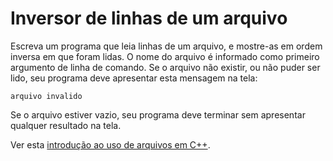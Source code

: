 # Inversor de linhas de um arquivo

Escreva um programa que leia linhas de um arquivo, e mostre-as em ordem inversa em que foram lidas. O nome do arquivo é informado como primeiro argumento de linha de comando. Se o arquivo não existir, ou não puder ser lido, seu programa deve apresentar esta mensagem na tela:

```
arquivo invalido
```

Se o arquivo estiver vazio, seu programa deve terminar sem apresentar qualquer resultado na tela.

Ver esta [introdução ao uso de arquivos em C++](https://wiki.sj.ifsc.edu.br/wiki/index.php/Introdu%C3%A7%C3%A3o_C%2B%2B#streams_e_arquivos).
